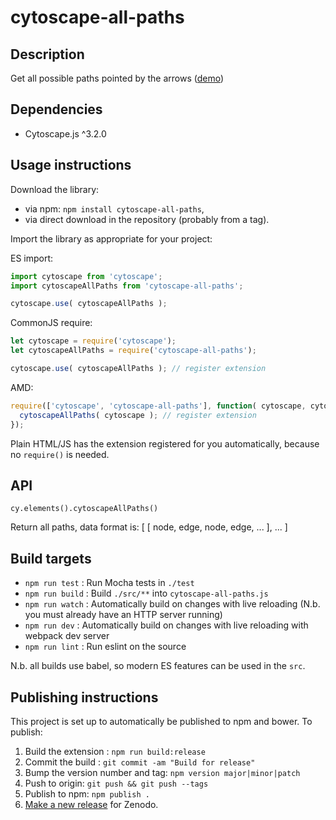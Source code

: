 cytoscape-all-paths
================================================================================


## Description

Get all possible paths pointed by the arrows ([demo](https://daniel-dx.github.io/cytoscape-all-paths/demo.html))

## Dependencies

 * Cytoscape.js ^3.2.0


## Usage instructions

Download the library:
 * via npm: `npm install cytoscape-all-paths`,
 * via direct download in the repository (probably from a tag).

Import the library as appropriate for your project:

ES import:

```js
import cytoscape from 'cytoscape';
import cytoscapeAllPaths from 'cytoscape-all-paths';

cytoscape.use( cytoscapeAllPaths );
```

CommonJS require:

```js
let cytoscape = require('cytoscape');
let cytoscapeAllPaths = require('cytoscape-all-paths');

cytoscape.use( cytoscapeAllPaths ); // register extension
```

AMD:

```js
require(['cytoscape', 'cytoscape-all-paths'], function( cytoscape, cytoscapeAllPaths ){
  cytoscapeAllPaths( cytoscape ); // register extension
});
```

Plain HTML/JS has the extension registered for you automatically, because no `require()` is needed.


## API

`cy.elements().cytoscapeAllPaths()`

Return all paths, data format is: [ [ node, edge, node, edge, ... ], ... ]


## Build targets

* `npm run test` : Run Mocha tests in `./test`
* `npm run build` : Build `./src/**` into `cytoscape-all-paths.js`
* `npm run watch` : Automatically build on changes with live reloading (N.b. you must already have an HTTP server running)
* `npm run dev` : Automatically build on changes with live reloading with webpack dev server
* `npm run lint` : Run eslint on the source

N.b. all builds use babel, so modern ES features can be used in the `src`.


## Publishing instructions

This project is set up to automatically be published to npm and bower.  To publish:

1. Build the extension : `npm run build:release`
1. Commit the build : `git commit -am "Build for release"`
1. Bump the version number and tag: `npm version major|minor|patch`
1. Push to origin: `git push && git push --tags`
1. Publish to npm: `npm publish .`
1. [Make a new release](https://github.com//cytoscape-all-paths/releases/new) for Zenodo.
